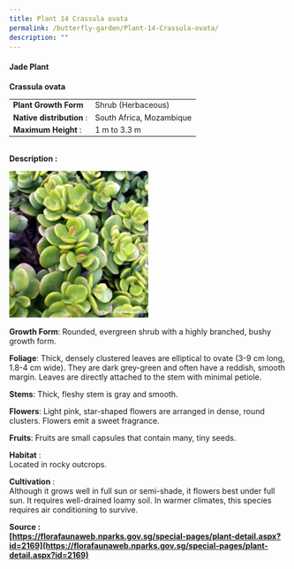 ```yaml
---
title: Plant 14 Crassula ovata
permalink: /butterfly-garden/Plant-14-Crassula-ovata/
description: ""
---
```


#### **Jade Plant**


**Crassula ovata**  
  

|                        |                              |
|------------------------|------------------------------|
|    **Plant Growth Form**   |     Shrub (Herbaceous)       |
|  **Native distribution** : |     South Africa, Mozambique |
|    **Maximum Height** :    |     1 m to 3.3 m             |
  
  
   
**Description :**  
  
<img style="width:50%;height:50%" src="/images/Butterfly%20Garden/B14.png">

**Growth Form**: Rounded, evergreen shrub with a highly branched, bushy growth form.

**Foliage**: Thick, densely clustered leaves are elliptical to ovate (3-9 cm long, 1.8-4 cm wide). They are dark grey-green and often have a reddish, smooth margin. Leaves are directly attached to the stem with minimal petiole.

**Stems**: Thick, fleshy stem is gray and smooth.

**Flowers**: Light pink, star-shaped flowers are arranged in dense, round clusters. Flowers emit a sweet fragrance.

**Fruits**: Fruits are small capsules that contain many, tiny seeds.

  

**Habitat** :  
Located in rocky outcrops.

**Cultivation** :  
Although it grows well in full sun or semi-shade, it flowers best under full sun. It requires well-drained loamy soil. In warmer climates, this species requires air conditioning to survive.

  

**Source :  
[https://florafaunaweb.nparks.gov.sg/special-pages/plant-detail.aspx?id=2169](https://florafaunaweb.nparks.gov.sg/special-pages/plant-detail.aspx?id=2169)**